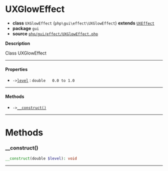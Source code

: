 # UXGlowEffect

- **class** `UXGlowEffect` (`php\gui\effect\UXGlowEffect`) **extends** [`UXEffect`](api-docs/classes/php/gui/effect/UXEffect.md)
- **package** `gui`
- **source** [`php/gui/effect/UXGlowEffect.php`](./src/main/resources/JPHP-INF/sdk/php/gui/effect/UXGlowEffect.php)

**Description**

Class UXGlowEffect

---

#### Properties

- `->`[`level`](#prop-level) : `double   0.0 to 1.0`

---

#### Methods

- `->`[`__construct()`](#method-__construct)

---
# Methods

<a name="method-__construct"></a>

### __construct()
```php
__construct(double $level): void
```

---
